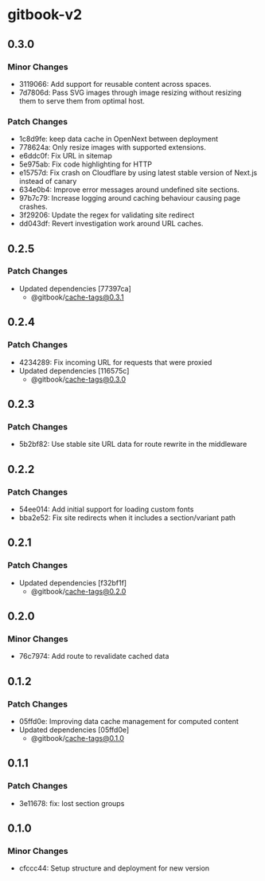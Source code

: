 # gitbook-v2

## 0.3.0

### Minor Changes

- 3119066: Add support for reusable content across spaces.
- 7d7806d: Pass SVG images through image resizing without resizing them to serve them from optimal host.

### Patch Changes

- 1c8d9fe: keep data cache in OpenNext between deployment
- 778624a: Only resize images with supported extensions.
- e6ddc0f: Fix URL in sitemap
- 5e975ab: Fix code highlighting for HTTP
- e15757d: Fix crash on Cloudflare by using latest stable version of Next.js instead of canary
- 634e0b4: Improve error messages around undefined site sections.
- 97b7c79: Increase logging around caching behaviour causing page crashes.
- 3f29206: Update the regex for validating site redirect
- dd043df: Revert investigation work around URL caches.

## 0.2.5

### Patch Changes

- Updated dependencies [77397ca]
  - @gitbook/cache-tags@0.3.1

## 0.2.4

### Patch Changes

- 4234289: Fix incoming URL for requests that were proxied
- Updated dependencies [116575c]
  - @gitbook/cache-tags@0.3.0

## 0.2.3

### Patch Changes

- 5b2bf82: Use stable site URL data for route rewrite in the middleware

## 0.2.2

### Patch Changes

- 54ee014: Add initial support for loading custom fonts
- bba2e52: Fix site redirects when it includes a section/variant path

## 0.2.1

### Patch Changes

- Updated dependencies [f32bf1f]
  - @gitbook/cache-tags@0.2.0

## 0.2.0

### Minor Changes

- 76c7974: Add route to revalidate cached data

## 0.1.2

### Patch Changes

- 05ffd0e: Improving data cache management for computed content
- Updated dependencies [05ffd0e]
  - @gitbook/cache-tags@0.1.0

## 0.1.1

### Patch Changes

- 3e11678: fix: lost section groups

## 0.1.0

### Minor Changes

- cfccc44: Setup structure and deployment for new version
